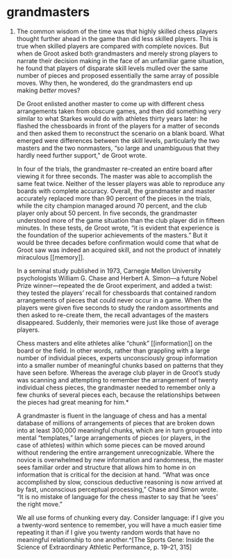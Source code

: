 # grandmasters
1. The common wisdom of the time was that highly skilled chess players thought further ahead in the game than did less skilled players. This is true when skilled players are compared with complete novices. But when de Groot asked both grandmasters and merely strong players to narrate their decision making in the face of an unfamiliar game situation, he found that players of disparate skill levels mulled over the same number of pieces and proposed essentially the same array of possible moves. Why then, he wondered, do the grandmasters end up making _better_ moves?
   
   De Groot enlisted another master to come up with different chess arrangements taken from obscure games, and then did something very similar to what Starkes would do with athletes thirty years later: he flashed the chessboards in front of the players for a matter of seconds and then asked them to reconstruct the scenario on a blank board. What emerged were differences between the skill levels, particularly the two masters and the two nonmasters, “so large and unambiguous that they hardly need further support,” de Groot wrote.
   
   In four of the trials, the grandmaster re-created an entire board after viewing it for three seconds. The master was able to accomplish the same feat twice. Neither of the lesser players was able to reproduce any boards with complete accuracy. Overall, the grandmaster and master accurately replaced more than 90 percent of the pieces in the trials, while the city champion managed around 70 percent, and the club player only about 50 percent. In five seconds, the grandmaster understood more of the game situation than the club player did in fifteen minutes. In these tests, de Groot wrote, “it is evident that experience is the foundation of the superior achievements of the masters.” But it would be three decades before confirmation would come that what de Groot saw was indeed an acquired skill, and not the product of innately miraculous [[memory]].
   
   In a seminal study published in 1973, Carnegie Mellon University psychologists William G. Chase and Herbert A. Simon—a future Nobel Prize winner—repeated the de Groot experiment, and added a twist: they tested the players’ recall for chessboards that contained random arrangements of pieces that could never occur in a game. When the players were given five seconds to study the random assortments and then asked to re-create them, the recall advantages of the masters disappeared. Suddenly, their memories were just like those of average players.
   
   Chess masters and elite athletes alike “chunk” [[information]] on the board or the field. In other words, rather than grappling with a large number of individual pieces, experts unconsciously group information into a smaller number of meaningful chunks based on patterns that they have seen before. Whereas the average club player in de Groot’s study was scanning and attempting to remember the arrangement of twenty individual chess pieces, the grandmaster needed to remember only a few chunks of several pieces each, because the relationships between the pieces had great meaning for him.*
   
   A grandmaster is fluent in the language of chess and has a mental database of millions of arrangements of pieces that are broken down into at least 300,000 meaningful chunks, which are in turn grouped into mental “templates,” large arrangements of pieces (or players, in the case of athletes) within which some pieces can be moved around without rendering the entire arrangement unrecognizable. Where the novice is overwhelmed by new information and randomness, the master sees familiar order and structure that allows him to home in on information that is critical for the decision at hand. “What was once accomplished by slow, conscious deductive reasoning is now arrived at by fast, unconscious perceptual processing,” Chase and Simon wrote. “It is no mistake of language for the chess master to say that he ‘sees’ the right move.”
   
   We all use forms of chunking every day. Consider language: if I give you a twenty-word sentence to remember, you will have a much easier time repeating it than if I give you twenty random words that have no meaningful relationship to one another.^[The Sports Gene: Inside the Science of Extraordinary Athletic Performance, p. 19–21, 315]